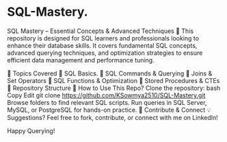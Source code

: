 # SQL-Mastery.
SQL Mastery – Essential Concepts & Advanced Techniques 🚀
This repository is designed for SQL learners and professionals looking to enhance their database skills. It covers fundamental SQL concepts, advanced querying techniques, and optimization strategies to ensure efficient data management and performance tuning.

📌 Topics Covered
🔹 SQL Basics.
🔹 SQL Commands & Querying
🔹 Joins & Set Operators
🔹 SQL Functions & Optimization
🔹 Stored Procedures & CTEs
📂 Repository Structure
📌 How to Use This Repo?
Clone the repository:
bash
Copy
Edit
git clone https://github.com/KSowmya2510/SQL-Mastery.git
Browse folders to find relevant SQL scripts.
Run queries in SQL Server, MySQL, or PostgreSQL for hands-on practice.
🤝 Contribute & Connect
💡 Suggestions? Feel free to fork, contribute, or connect with me on LinkedIn!

Happy Querying! 
